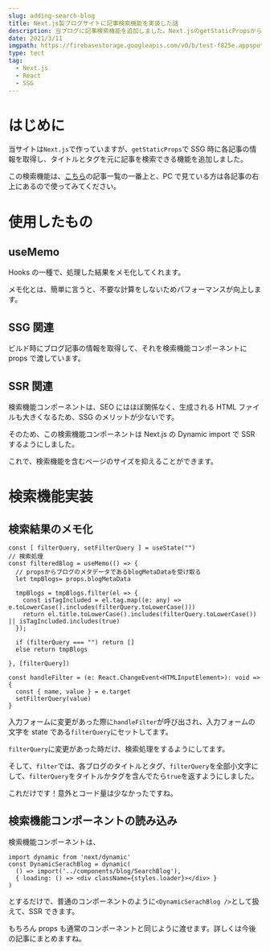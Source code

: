 ```yaml
---
slug: adding-search-blog
title: Next.js製ブログサイトに記事検索機能を実装した話
description: 当ブログに記事検索機能を追加しました。Next.jsのgetStaticPropsから得た情報を元に、検索できるようにしました。また、ReactのuseMemoを使うことでメモ化させることで余計な再計算を防いでます。Dynamic importも使ってます。
date: 2021/3/11
imgpath: https://firebasestorage.googleapis.com/v0/b/test-f825e.appspot.com/o/images%2Fblog%2Fblog-icon%2Fnextjs-3.png?alt=media&token=68053a5f-f2f2-45ca-9ba1-779169974a92
type: tect
tag:
  - Next.js
  - React
  - SSG
---
```


# はじめに

当サイトは`Next.js`で作っていますが、`getStaticProps`で SSG 時に各記事の情報を取得し、タイトルとタグを元に記事を検索できる機能を追加しました。

この検索機能は、[こちら](https://nosuke-blog.site/articles)の記事一覧の一番上と、PC で見ている方は各記事の右上にあるので使ってみてください。

# 使用したもの

## useMemo

Hooks の一種で、処理した結果をメモ化してくれます。

メモ化とは、簡単に言うと、不要な計算をしないためパフォーマンスが向上します。

## SSG 関連

ビルド時にブログ記事の情報を取得して、それを検索機能コンポーネントに props で渡しています。

## SSR 関連

検索機能コンポーネントは、SEO にはほぼ関係なく、生成される HTML ファイルも大きくなるため、SSG のメリットが少ないです。

そのため、この検索機能コンポーネントは Next.js の Dynamic import で SSR するようにしました。

これで、検索機能を含むページのサイズを抑えることができます。

# 検索機能実装

## 検索結果のメモ化

```typescript:
const [ filterQuery, setFilterQuery ] = useState("")
// 検索処理
const filteredBlog = useMemo(() => {
  // propsからブログのメタデータであるblogMetaDataを受け取る
  let tmpBlogs= props.blogMetaData

  tmpBlogs = tmpBlogs.filter(el => {
    const isTagIncluded = el.tag.map((e: any) => e.toLowerCase().includes(filterQuery.toLowerCase()))
    return el.title.toLowerCase().includes(filterQuery.toLowerCase()) || isTagIncluded.includes(true)
  });

  if (filterQuery === "") return []
  else return tmpBlogs

}, [filterQuery])

const handleFilter = (e: React.ChangeEvent<HTMLInputElement>): void => {
  const { name, value } = e.target
  setFilterQuery(value)
}
```

入力フォームに変更があった際に`handleFilter`が呼び出され、入力フォームの文字を state である`filterQuery`にセットしてます。

`filterQuery`に変更があった時だけ、検索処理をするようにしてます。

そして、`filter`では、各ブログのタイトルとタグ、`filterQuery`を全部小文字にして、`filterQuery`をタイトルかタグを含んでたら`true`を返すようにしました。

これだけです！意外とコード量は少なかったですね。

## 検索機能コンポーネントの読み込み

検索機能コンポーネントは、

```typescript:
import dynamic from 'next/dynamic'
const DynamicSerachBlog = dynamic(
  () => import('../components/blog/SearchBlog'),
  { loading: () => <div className={styles.loader}></div> }
)
```

とするだけで、普通のコンポーネントのように`<DynamicSerachBlog />`として扱えて、SSR できます。

もちろん props も通常のコンポーネントと同じように渡せます。詳しくは今後の記事にまとめますね。

